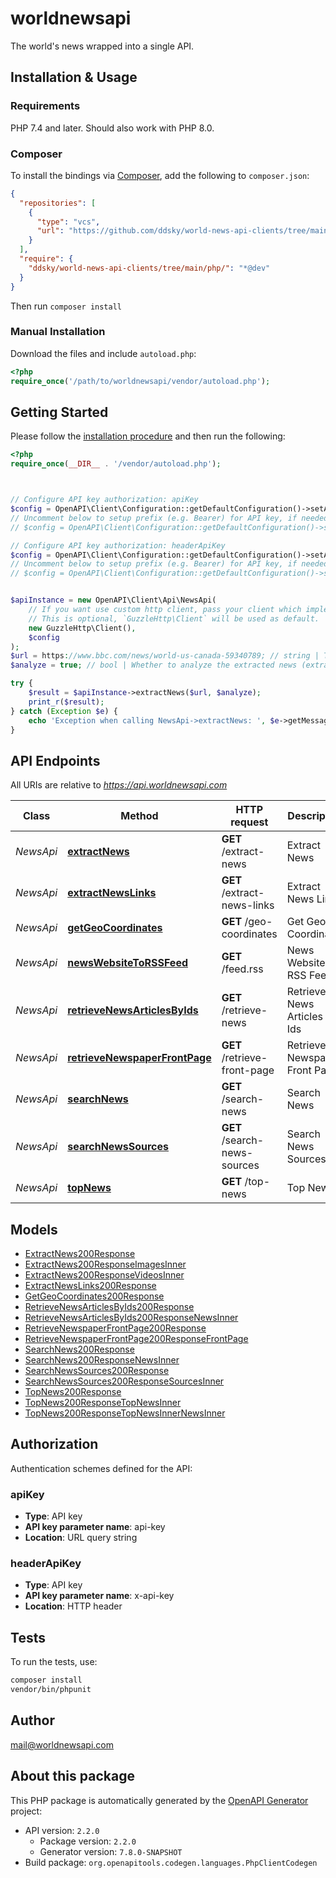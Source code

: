 # worldnewsapi

The world's news wrapped into a single API.


## Installation & Usage

### Requirements

PHP 7.4 and later.
Should also work with PHP 8.0.

### Composer

To install the bindings via [Composer](https://getcomposer.org/), add the following to `composer.json`:

```json
{
  "repositories": [
    {
      "type": "vcs",
      "url": "https://github.com/ddsky/world-news-api-clients/tree/main/php/.git"
    }
  ],
  "require": {
    "ddsky/world-news-api-clients/tree/main/php/": "*@dev"
  }
}
```

Then run `composer install`

### Manual Installation

Download the files and include `autoload.php`:

```php
<?php
require_once('/path/to/worldnewsapi/vendor/autoload.php');
```

## Getting Started

Please follow the [installation procedure](#installation--usage) and then run the following:

```php
<?php
require_once(__DIR__ . '/vendor/autoload.php');



// Configure API key authorization: apiKey
$config = OpenAPI\Client\Configuration::getDefaultConfiguration()->setApiKey('api-key', 'YOUR_API_KEY');
// Uncomment below to setup prefix (e.g. Bearer) for API key, if needed
// $config = OpenAPI\Client\Configuration::getDefaultConfiguration()->setApiKeyPrefix('api-key', 'Bearer');

// Configure API key authorization: headerApiKey
$config = OpenAPI\Client\Configuration::getDefaultConfiguration()->setApiKey('x-api-key', 'YOUR_API_KEY');
// Uncomment below to setup prefix (e.g. Bearer) for API key, if needed
// $config = OpenAPI\Client\Configuration::getDefaultConfiguration()->setApiKeyPrefix('x-api-key', 'Bearer');


$apiInstance = new OpenAPI\Client\Api\NewsApi(
    // If you want use custom http client, pass your client which implements `GuzzleHttp\ClientInterface`.
    // This is optional, `GuzzleHttp\Client` will be used as default.
    new GuzzleHttp\Client(),
    $config
);
$url = https://www.bbc.com/news/world-us-canada-59340789; // string | The url of the news.
$analyze = true; // bool | Whether to analyze the extracted news (extract entities, detect sentiment etc.)

try {
    $result = $apiInstance->extractNews($url, $analyze);
    print_r($result);
} catch (Exception $e) {
    echo 'Exception when calling NewsApi->extractNews: ', $e->getMessage(), PHP_EOL;
}

```

## API Endpoints

All URIs are relative to *https://api.worldnewsapi.com*

Class | Method | HTTP request | Description
------------ | ------------- | ------------- | -------------
*NewsApi* | [**extractNews**](docs/Api/NewsApi.md#extractnews) | **GET** /extract-news | Extract News
*NewsApi* | [**extractNewsLinks**](docs/Api/NewsApi.md#extractnewslinks) | **GET** /extract-news-links | Extract News Links
*NewsApi* | [**getGeoCoordinates**](docs/Api/NewsApi.md#getgeocoordinates) | **GET** /geo-coordinates | Get Geo Coordinates
*NewsApi* | [**newsWebsiteToRSSFeed**](docs/Api/NewsApi.md#newswebsitetorssfeed) | **GET** /feed.rss | News Website to RSS Feed
*NewsApi* | [**retrieveNewsArticlesByIds**](docs/Api/NewsApi.md#retrievenewsarticlesbyids) | **GET** /retrieve-news | Retrieve News Articles by Ids
*NewsApi* | [**retrieveNewspaperFrontPage**](docs/Api/NewsApi.md#retrievenewspaperfrontpage) | **GET** /retrieve-front-page | Retrieve Newspaper Front Page
*NewsApi* | [**searchNews**](docs/Api/NewsApi.md#searchnews) | **GET** /search-news | Search News
*NewsApi* | [**searchNewsSources**](docs/Api/NewsApi.md#searchnewssources) | **GET** /search-news-sources | Search News Sources
*NewsApi* | [**topNews**](docs/Api/NewsApi.md#topnews) | **GET** /top-news | Top News

## Models

- [ExtractNews200Response](docs/Model/ExtractNews200Response.md)
- [ExtractNews200ResponseImagesInner](docs/Model/ExtractNews200ResponseImagesInner.md)
- [ExtractNews200ResponseVideosInner](docs/Model/ExtractNews200ResponseVideosInner.md)
- [ExtractNewsLinks200Response](docs/Model/ExtractNewsLinks200Response.md)
- [GetGeoCoordinates200Response](docs/Model/GetGeoCoordinates200Response.md)
- [RetrieveNewsArticlesByIds200Response](docs/Model/RetrieveNewsArticlesByIds200Response.md)
- [RetrieveNewsArticlesByIds200ResponseNewsInner](docs/Model/RetrieveNewsArticlesByIds200ResponseNewsInner.md)
- [RetrieveNewspaperFrontPage200Response](docs/Model/RetrieveNewspaperFrontPage200Response.md)
- [RetrieveNewspaperFrontPage200ResponseFrontPage](docs/Model/RetrieveNewspaperFrontPage200ResponseFrontPage.md)
- [SearchNews200Response](docs/Model/SearchNews200Response.md)
- [SearchNews200ResponseNewsInner](docs/Model/SearchNews200ResponseNewsInner.md)
- [SearchNewsSources200Response](docs/Model/SearchNewsSources200Response.md)
- [SearchNewsSources200ResponseSourcesInner](docs/Model/SearchNewsSources200ResponseSourcesInner.md)
- [TopNews200Response](docs/Model/TopNews200Response.md)
- [TopNews200ResponseTopNewsInner](docs/Model/TopNews200ResponseTopNewsInner.md)
- [TopNews200ResponseTopNewsInnerNewsInner](docs/Model/TopNews200ResponseTopNewsInnerNewsInner.md)

## Authorization

Authentication schemes defined for the API:
### apiKey

- **Type**: API key
- **API key parameter name**: api-key
- **Location**: URL query string


### headerApiKey

- **Type**: API key
- **API key parameter name**: x-api-key
- **Location**: HTTP header


## Tests

To run the tests, use:

```bash
composer install
vendor/bin/phpunit
```

## Author

mail@worldnewsapi.com

## About this package

This PHP package is automatically generated by the [OpenAPI Generator](https://openapi-generator.tech) project:

- API version: `2.2.0`
    - Package version: `2.2.0`
    - Generator version: `7.8.0-SNAPSHOT`
- Build package: `org.openapitools.codegen.languages.PhpClientCodegen`
